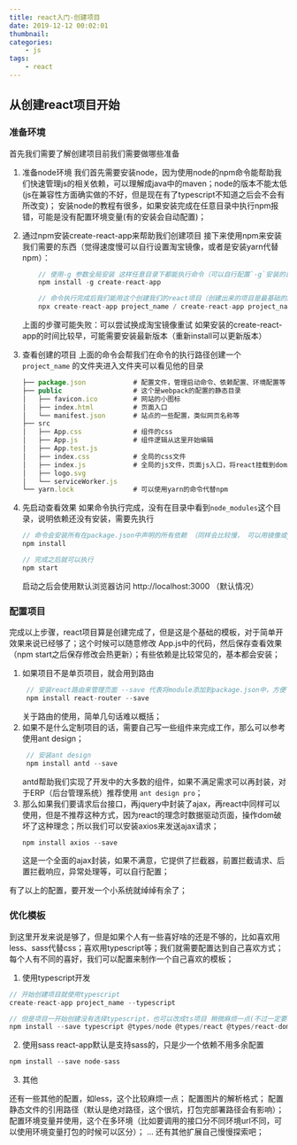 ```yaml
---
title: react入门-创建项目
date: 2019-12-12 00:02:01
thumbnail: 
categories:
    - js
tags:
    - react
---
```


## 从创建react项目开始

### 准备环境

首先我们需要了解创建项目前我们需要做哪些准备
1. 准备node环境
    我们首先需要安装node，因为使用node的npm命令能帮助我们快速管理js的相关依赖，可以理解成java中的maven；node的版本不能太低(js在兼容性方面确实做的不好，但是现在有了typescript不知道之后会不会有所改变)；
    安装node的教程有很多，如果安装完成在任意目录中执行npm报错，可能是没有配置环境变量(有的安装会自动配置)；

<!-- more -->
2. 通过npm安装create-react-app来帮助我们创建项目
    接下来使用npm来安装我们需要的东西（觉得速度慢可以自行设置淘宝镜像，或者是安装yarn代替npm）：
    ``` js
        // 使用-g 参数全局安装 这样任意目录下都能执行命令（可以自行配置`-g`安装的目录，方便查找）
        npm install -g create-react-app

        // 命令执行完成后我们能用这个创建我们的react项目（创建出来的项目是最基础的版本）执行以下任一一条即可
        npx create-react-app project_name / create-react-app project_name
    ```
    上面的步骤可能失败：可以尝试换成淘宝镜像重试
    如果安装的create-react-app的时间比较早，可能需要安装最新版本（重新install可以更新版本）

3. 查看创建的项目
    上面的命令会帮我们在命令的执行路径创建一个 `project_name` 的文件夹进入文件夹可以看见他的目录    
    ``` js
    ├── package.json            # 配置文件，管理启动命令、依赖配置、环境配置等
    ├── public                  # 这个是webpack的配置的静态目录
    │   ├── favicon.ico         # 网站的小图标
    │   ├── index.html          # 页面入口
    │   └── manifest.json       # 站点的一些配置，类似网页名称等
    ├── src
    │   ├── App.css             # 组件的css
    │   ├── App.js              # 组件逻辑从这里开始编辑
    │   ├── App.test.js
    │   ├── index.css           # 全局的css文件
    │   ├── index.js            # 全局的js文件，页面js入口，将react挂载到dom上一般没必要修改
    │   ├── logo.svg
    │   └── serviceWorker.js
    └── yarn.lock               # 可以使用yarn的命令代替npm
    ```
4. 先启动查看效果
    如果命令执行完成，没有在目录中看到`node_modules`这个目录，说明依赖还没有安装，需要先执行
    ``` js
    // 命令会安装所有在package.json中声明的所有依赖 （同样会比较慢， 可以用镜像或yarn）
    npm install  
    
    // 完成之后就可以执行
    npm start
    ```
    启动之后会使用默认浏览器访问 http://localhost:3000 （默认情况）

### 配置项目

完成以上步骤，react项目算是创建完成了，但是这是个基础的模板，对于简单开效果来说已经够了；这个时候可以随意修改 App.js中的代码，然后保存查看效果（npm start之后保存修改会热更新）；有些依赖是比较常见的，基本都会安装；
1. 如果项目不是单页项目，就会用到路由
   ``` js
    // 安装react路由来管理页面 --save 代表将module添加到package.json中，方便下次install自动安装
    npm install react-router --save
   ```
   关于路由的使用，简单几句话难以概括；
2. 如果不是什么定制项目的话，需要自己写一些组件来完成工作，那么可以参考使用ant design；
   ``` js
    // 安装ant design
    npm install antd --save
   ```
   antd帮助我们实现了开发中的大多数的组件，如果不满足需求可以再封装，对于ERP（后台管理系统）推荐使用 `ant design pro`；
3. 那么如果我们要请求后台接口，再jquery中封装了ajax，再react中同样可以使用，但是不推荐这种方式，因为react的理念时数据驱动页面，操作dom破坏了这种理念；所以我们可以安装axios来发送ajax请求；
   ``` js
   npm install axios --save
   ```
   这是一个全面的ajax封装，如果不满意，它提供了拦截器，前置拦截请求、后置拦截响应，异常处理等，可以自行配置；

有了以上的配置，要开发一个小系统就绰绰有余了；


### 优化模板

到这里开发来说是够了，但是如果个人有一些喜好啥的还是不够的，比如喜欢用less、sass代替css；喜欢用typescript等；我们就需要配置达到自己喜欢方式；每个人有不同的喜好，我们可以配置来制作一个自己喜欢的模板；
1. 使用typescript开发
``` js
// 开始创建项目就使用typescript
create-react-app project_name --typescript 

// 但是项目一开始创建没有选择typescript，也可以改成ts项目 稍微麻烦一点(不过一定要早点转，因为有的依赖在之后安装会安装ts版本的，很多依赖都有ts版本)
npm install --save typescript @types/node @types/react @types/react-dom @types/jest
```
2. 使用sass
react-app默认是支持sass的，只是少一个依赖不用多余配置
``` js
npm install --save node-sass
```

3. 其他

还有一些其他的配置，如less，这个比较麻烦一点；
配置图片的解析格式；
配置静态文件的引用路径（默认是绝对路径，这个很坑，打包完部署路径会有影响）；
配置环境变量并使用，这个在多环境（比如要调用的接口分不同环境url不同，可以使用环境变量打包的时候可以区分）；
...
还有其他扩展自己慢慢探索吧；